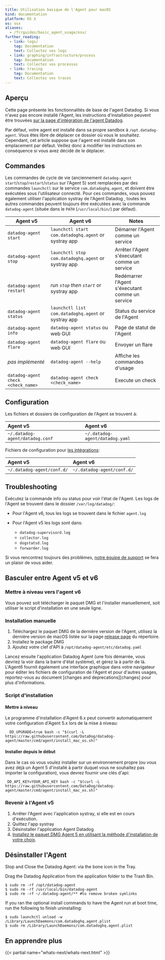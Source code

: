 ```yaml
---
title: Utilisation basique de l'Agent pour macOS
kind: documentation
platform: OS X
os: osx
aliases:
  - /fr/guides/basic_agent_usage/osx/
further_reading:
  - link: logs/
    tag: Documentation
    text: Collectez vos logs
  - link: graphing/infrastructure/process
    tag: Documentation
    text: Collectez vos processus
  - link: tracing
    tag: Documentation
    text: Collectez vos traces
---
```

## Aperçu

Cette page présente les fonctionnalités de base de l'agent Datadog.
Si vous n'avez pas encore installé l'Agent, les instructions d'installation peuvent être trouvées [sur la page d'intégration de l'agent Datadog][1].

Par défaut, votre agent est installé dans sa propre sandbox à `/opt.datadog-agent`. Vous êtes libre de déplacer ce dossier où vous le souhaitez. Cependant, cet article suppose que l'agent est installé dans son emplacement par défaut. Veillez donc à modifier les instructions en conséquence si vous avez décidé de le déplacer.

## Commandes

Les commandes de cycle de vie (anciennement `datadog-agent start`/`stop`/`restart`/`status` sur l'Agent 5) sont remplacées par des commandes `launchctl` sur le service `com.datadoghq.agent`, et doivent être exécutées sous l'utilisateur connecté. Pour ces commandes, vous pouvez également utiliser l'application systray de l'Agent Datadog , toutes les autres commandes peuvent toujours être exécutées avec la commande `datadog-agent` (située dans le `PATH` (`/usr/local/bin/`) par défaut).

| Agent v5                           | Agent v6                                             | Notes                              |
| ---------------------------------- | ---------------------------------------------------- | ---------------------------------- |
| `datadog-agent start`              | `launchctl start com.datadoghq.agent` or systray app | Démarrer l'Agent comme un service           |
| `datadog-agent stop`               | `launchctl stop com.datadoghq.agent` or systray app  | Arrêter l'Agent s'éxecutant comme un service    |
| `datadog-agent restart`            | _run `stop` then `start`_ or systray app             | Redémarrer l'Agent s'éxecutant comme un service |
| `datadog-agent status`             | `launchctl list com.datadoghq.agent` or systray app  | Status du service de l'Agent            |
| `datadog-agent info`               | `datadog-agent status` ou web GUI                    | Page de statut de l'Agent       |
| `datadog-agent flare`              | `datadog-agent flare` ou web GUI                     | Envoyer un flare                         |
| _pas implémenté_                  | `datadog-agent --help`                               | Affiche les commandes d'usage              |
| `datadog-agent check <check_name>` | `datadog-agent check <check_name>`                   | Execute un check                        |

## Configuration

Les fichiers et dossiers de configuration de l'Agent se trouvent à:

| Agent v5                        | Agent v6                        |
| :-----                          | :----                           |
| `~/.datadog-agent/datadog.conf` | `~/.datadog-agent/datadog.yaml` |

Fichiers de configuration pour [les intégrations][2]:

| Agent v5                   | Agent v6                   |
| :-----                     | :----                      |
| `~/.datadog-agent/conf.d/` | `~/.datadog-agent/conf.d/` |

## Troubleshooting

Exécutez la commande info ou status pour voir l'état de l'Agent.
Les logs de l'Agent se trouvent dans le dossier `/var/log/datadog/`:

* Pour l'Agent v6, tous les logs se trouvent dans le fichier `agent.log`
* Pour l'Agent v5 les logs sont dans:

    * `datadog-supervisord.log`
    * `collector.log`
    * `dogstatsd.log`
    * `forwarder.log`

Si vous rencontrez toujours des problèmes, [notre équipe de support][3] se fera un plaisir de vous aider.

## Basculer entre Agent v5 et v6
### Mettre à niveau vers l'agent v6

Vous pouvez soit télécharger le paquet DMG et l'installer manuellement, soit utiliser le script d'installation en une seule ligne.

### Installation manuelle

1. Téléchargez le paquet DMG de la dernière version de l'Agent, utilisez la dernière version de macOS listée sur la page [release page][4] du répertoire.
2. Installez le package DMG
3. Ajoutez votre clef d'API à `/opt/datadog-agent/etc/datadog.yaml`

Lancez ensuite l'application Datadog Agent (une fois démarrée, vous devriez la voir dans la barre d'état système), et gérez la à partir de là. L'Agent6 fournit également une interface graphique dans votre navigateur pour éditer les fichiers de configuration de l'Agent et pour d'autres usages, reportez-vous au document [changes and deprecations][changes] pour plus d'informations.
### Script d'installation
#### Mettre à niveau

Le programme d'installation d'Agent 6.x peut convertir automatiquement votre configuration d'Agent  5.x lors de la mise à niveau:

```shell
  DD_UPGRADE=true bash -c "$(curl -L https://raw.githubusercontent.com/DataDog/datadog-agent/master/cmd/agent/install_mac_os.sh)"
```

#### Installer depuis le début

Dans le cas où vous voulez installer sur un environnement propre (ou vous avez déjà un Agent 5 d'installé à partir duquel vous ne souhaitez pas importer la configuration), vous devrez fournir une clés d'api:

```shell
 DD_API_KEY=YOUR_API_KEY bash -c "$(curl -L https://raw.githubusercontent.com/DataDog/datadog-agent/master/cmd/agent/install_mac_os.sh)"
```

### Revenir à l'Agent v5

1. Arrêter l'Agent avec l'application systray, si elle est en cours d'exécution.
2. Quittez l'app systray
3. Désinstaller l'application Agent Datadog
4. [Installez le paquet DMG Agent 5 en utilisant la méthode d'installation de votre choix][1].

## Désinstaller l'Agent

Stop and Close the Datadog Agent: via the bone icon in the Tray.

Drag the Datadog Application from the application folder to the Trash Bin.

```
$ sudo rm -rf /opt/datadog-agent
$ sudo rm -rf /usr/local/bin/datadog-agent
$ sudo rm -rf ~/.datadog-agent/**​ #to remove broken symlinks
```
If you ran the optional install commands to have the Agent run at boot time, run the following to finish uninstalling:

```
$ sudo launchctl unload -w /Library/LaunchDaemons/com.datadoghq.agent.plist
$ sudo rm /Library/LaunchDaemons/com.datadoghq.agent.plist
```

## En apprendre plus

{{< partial name="whats-next/whats-next.html" >}}

[1]: https://app.datadoghq.com/account/settings#agent/mac
[2]: /integrations
[3]: /help
[4]: https://github.com/DataDog/datadog-agent/releases
